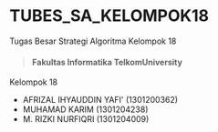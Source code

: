 # TUBES_SA_KELOMPOK18
Tugas Besar Strategi Algoritma Kelompok 18
> #### Fakultas Informatika TelkomUniversity

Kelompok 18
- AFRIZAL IHYAUDDIN YAFI' (1301200362)
- MUHAMAD KARIM (1301204238)
- M. RIZKI NURFIQRI (1301204009)
